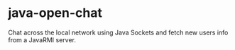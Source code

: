 # java-open-chat
Chat across the local network using Java Sockets and fetch new users info from a JavaRMI server.



